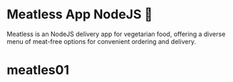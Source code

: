 # Meatless App NodeJS 🥬

Meatless is an NodeJS delivery app for vegetarian food, offering a diverse menu of meat-free options for convenient ordering and delivery.
# meatles01
